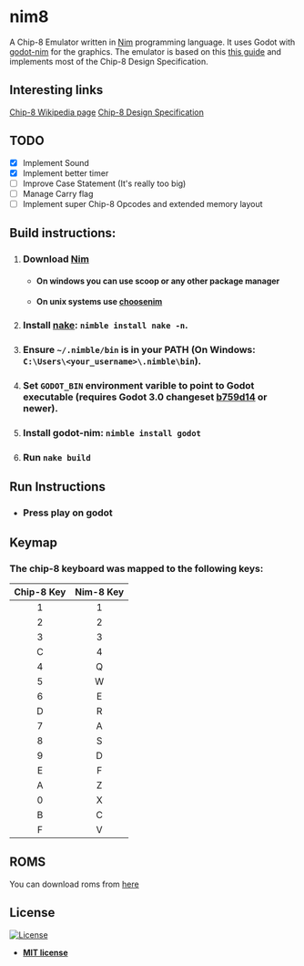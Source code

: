 # nim8

A Chip-8 Emulator written in [Nim](https://nim-lang.org) programming language. It uses Godot with [godot-nim](https://github.com/pragmagic/godot-nim) for the graphics. The emulator is based on this [this guide](https://multigesture.net/articles/how-to-write-an-emulator-chip-8-interpreter/) and implements most of the Chip-8 Design Specification.

## Interesting links

[Chip-8 Wikipedia page](https://en.wikipedia.org/wiki/CHIP-8)
[Chip-8 Design Specification](http://www.cs.columbia.edu/~sedwards/classes/2016/4840-spring/designs/Chip8.pdf)

## TODO

- [x]  Implement Sound
- [x]  Implement better timer
- [ ]  Improve Case Statement (It's really too big)
- [ ]  Manage Carry flag
- [ ]  Implement super Chip-8 Opcodes and extended memory layout

## Build instructions:

1. ### Download [Nim](https://nim-lang.org)
     - #### On windows you can use scoop or any other package manager
     - #### On unix systems use [choosenim](https://github.com/dom96/choosenim)
2. ### Install [nake](https://github.com/fowlmouth/nake): `nimble install nake -n`.
3. ### Ensure `~/.nimble/bin` is in your PATH (On Windows: `C:\Users\<your_username>\.nimble\bin`).
4. ### Set `GODOT_BIN` environment varible to point to Godot executable (requires Godot 3.0 changeset [b759d14](https://github.com/godotengine/godot/commit/b759d1416f574e5b642413edd623b04f2a1d20ad) or newer).
5. ### Install godot-nim: `nimble install godot`
6. ### Run `nake build`

## Run Instructions

- ### Press play on godot

## Keymap

### The chip-8 keyboard was mapped to the following keys:

| Chip-8 Key | Nim-8 Key |
|:----------:|:---------:|
| 1          | 1         |
| 2          | 2         |
| 3          | 3         |
| C          | 4         |
| 4          | Q         |
| 5          | W         |
| 6          | E         |
| D          | R         |
| 7          | A         |
| 8          | S         |
| 9          | D         |
| E          | F         |
| A          | Z         |
| 0          | X         |
| B          | C         |
| F          | V         |

## ROMS
You can download roms from [here](https://johnearnest.github.io/chip8Archive/)

## License

[![License](http://img.shields.io/:license-mit-blue.svg?style=flat-square)](http://badges.mit-license.org)

- **[MIT license](http://opensource.org/licenses/mit-license.php)**
